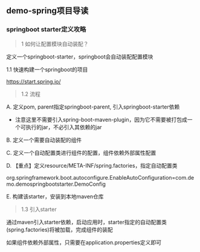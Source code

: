 ## demo-spring项目导读

### springboot starter定义攻略

> 1 如何让配置模块自动装配？

定义一个springboot-starter，springboot会自动装配配置模块

1.1 快速构建一个springboot的项目

https://start.spring.io/

> 1.2 流程

A. 定义pom, parent指定springboot-parent, 引入springboot-starter依赖

* 注意这里不需要引入spring-boot-maven-plugin，因为它不需要被打包成一个可执行的jar，不必引入其依赖的jar

B. 定义一个需要自动装配的组件

C. 定义一个自动配置类进行组件的配置，组件依赖外部属性配置

D. 【重点】定义resource/META-INF/spring.factories，指定自动配置类

org.springframework.boot.autoconfigure.EnableAutoConfiguration=com.demo.demospringbootstarter.DemoConfig

E. 构建该starter，安装到本地maven仓库

> 1.3 引入starter

通过maven引入starter依赖，启动应用时，starter指定的自动配置类(spring.factories)将被加载，完成组件的装配

如果组件依赖外部属性，只需要在application.properties定义即可

